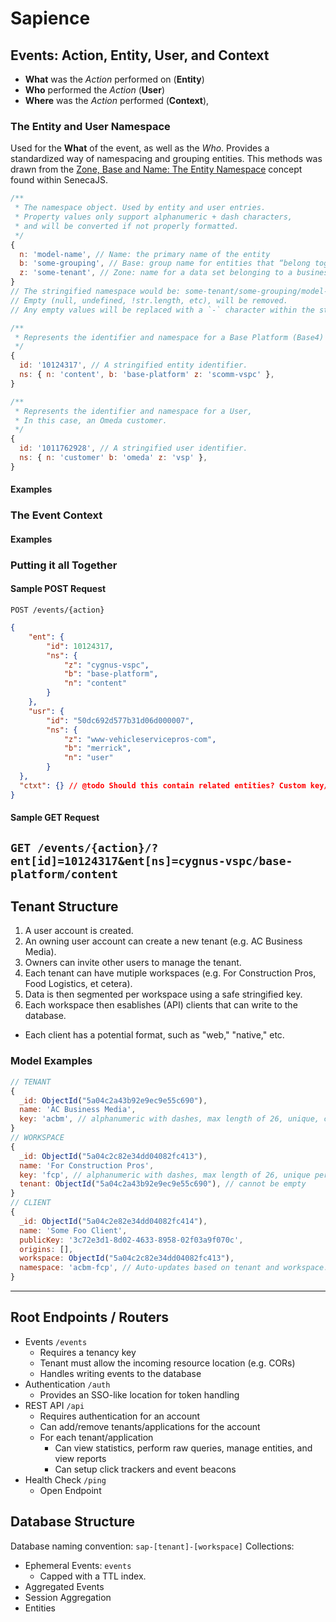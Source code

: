 # Sapience

## Events: Action, Entity, User, and Context
- **What** was the _Action_ performed on (**Entity**)
- **Who** performed the _Action_ (**User**)
- **Where** was the _Action_ performed (**Context**),

### The Entity and User Namespace
Used for the **What** of the event, as well as the *Who*.
Provides a standardized way of namespacing and grouping entities. This methods was drawn from the [Zone, Base and Name: The Entity Namespace](http://senecajs.org/docs/tutorials/understanding-data-entities.html#zone-base-and-name-the-entity-namespace) concept found within SenecaJS.
```js
/**
 * The namespace object. Used by entity and user entries.
 * Property values only support alphanumeric + dash characters,
 * and will be converted if not properly formatted.
 */
{
  n: 'model-name', // Name: the primary name of the entity
  b: 'some-grouping', // Base: group name for entities that “belong together.”
  z: 'some-tenant', // Zone: name for a data set belonging to a business entity, geography, or customer.
}
// The stringified namespace would be: some-tenant/some-grouping/model-name.
// Empty (null, undefined, !str.length, etc), will be removed.
// Any empty values will be replaced with a `-` character within the stringified namespace.

/**
 * Represents the identifier and namespace for a Base Platform (Base4) Content entity.
 */
{
  id: '10124317', // A stringified entity identifier.
  ns: { n: 'content', b: 'base-platform' z: 'scomm-vspc' },
}

/**
 * Represents the identifier and namespace for a User,
 * In this case, an Omeda customer.
 */
{
  id: '1011762928', // A stringified user identifier.
  ns: { n: 'customer' b: 'omeda' z: 'vsp' },
}
```
#### Examples

### The Event Context
#### Examples

### Putting it all Together
#### Sample POST Request
`POST /events/{action}`
```json
{
	"ent": {
		"id": 10124317,
		"ns": {
			"z": "cygnus-vspc",
			"b": "base-platform",
			"n": "content"
		}
	},
	"usr": {
		"id": "50dc692d577b31d06d000007",
		"ns": {
			"z": "www-vehicleservicepros-com",
			"b": "merrick",
			"n": "user"
		}
  },
  "ctxt": {} // @todo Should this contain related entities? Custom key/values? Both?
}
```
#### Sample GET Request
`GET /events/{action}/?ent[id]=10124317&ent[ns]=cygnus-vspc/base-platform/content`
---

## Tenant Structure
1. A user account is created.
2. An owning user account can create a new tenant (e.g. AC Business Media).
3. Owners can invite other users to manage the tenant.
4. Each tenant can have mutiple workspaces (e.g. For Construction Pros, Food Logistics, et cetera).
5. Data is then segmented per workspace using a safe stringified key.
7. Each workspace then esablishes (API) clients that can write to the database.
  - Each client has a potential format, such as "web," "native," etc.

### Model Examples
```js
// TENANT
{
  _id: ObjectId("5a04c2a43b92e9ec9e55c690"),
  name: 'AC Business Media',
  key: 'acbm', // alphanumeric with dashes, max length of 26, unique, cannot be empty
}
// WORKSPACE
{
  _id: ObjectId("5a04c2c82e34dd04082fc413"),
  name: 'For Construction Pros',
  key: 'fcp', // alphanumeric with dashes, max length of 26, unique per tenant, cannot be empty
  tenant: ObjectId("5a04c2a43b92e9ec9e55c690"), // cannot be empty
}
// CLIENT
{
  _id: ObjectId("5a04c2e82e34dd04082fc414"),
  name: 'Some Foo Client',
  publicKey: '3c72e3d1-8d02-4633-8958-02f03a9f070c',
  origins: [],
  workspace: ObjectId("5a04c2c82e34dd04082fc413"),
  namespace: 'acbm-fcp', // Auto-updates based on tenant and workspace.
}
```
---

## Root Endpoints / Routers
- Events `/events`
  - Requires a tenancy key
  - Tenant must allow the incoming resource location (e.g. CORs)
  - Handles writing events to the database
- Authentication `/auth`
  - Provides an SSO-like location for token handling
- REST API `/api`
  - Requires authentication for an account
  - Can add/remove tenants/applications for the account
  - For each tenant/application
    - Can view statistics, perform raw queries, manage entities, and view reports
    - Can setup click trackers and event beacons
- Health Check `/ping`
  - Open Endpoint

## Database Structure
Database naming convention: `sap-[tenant]-[workspace]`
Collections:
- Ephemeral Events: `events`
  - Capped with a TTL index.
- Aggregated Events
- Session Aggregation
- Entities
